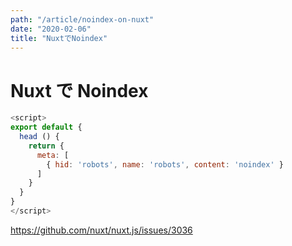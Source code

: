```yaml
---
path: "/article/noindex-on-nuxt"
date: "2020-02-06"
title: "NuxtでNoindex"
---
```


# Nuxt で Noindex

```js
<script>
export default {
  head () {
    return {
      meta: [
        { hid: 'robots', name: 'robots', content: 'noindex' }
      ]
    }
  }
}
</script>
```

https://github.com/nuxt/nuxt.js/issues/3036

